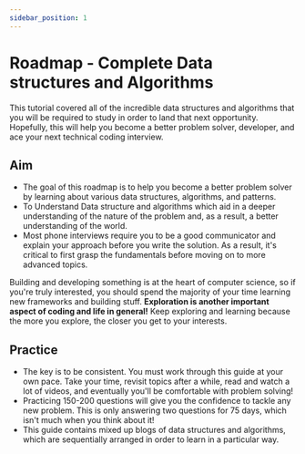 ```yaml
---
sidebar_position: 1
---
```


# Roadmap - Complete Data structures and Algorithms 

This tutorial covered all of the incredible data structures and algorithms that you will be required to study in order to land that next opportunity. Hopefully, this will help you become a better problem solver, developer, and ace your next technical coding interview.

## Aim
- The goal of this roadmap is to help you become a better problem solver by learning about various data structures, algorithms, and patterns.
- To Understand Data structure and algorithms which aid in a deeper understanding of the nature of the problem and, as a result, a better understanding of the world.
- Most phone interviews require you to be a good communicator and explain your approach before you write the solution. As a result, it's critical to first grasp the fundamentals before moving on to more advanced topics.

Building and developing something is at the heart of computer science, so if you're truly interested, you should spend the majority of your time learning new frameworks and building stuff. **Exploration is another important aspect of coding and life in general!** Keep exploring and learning because the more you explore, the closer you get to your interests.

## Practice

- The key is to be consistent. You must work through this guide at your own pace. Take your time, revisit topics after a while, read and watch a lot of videos, and eventually you'll be comfortable with problem solving!
- Practicing 150-200 questions will give you the confidence to tackle any new problem.
This is only answering two questions for 75 days, which isn't much when you think about it!
- This guide contains mixed up blogs of data structures and algorithms, which are sequentially arranged in order to learn in a particular way.

